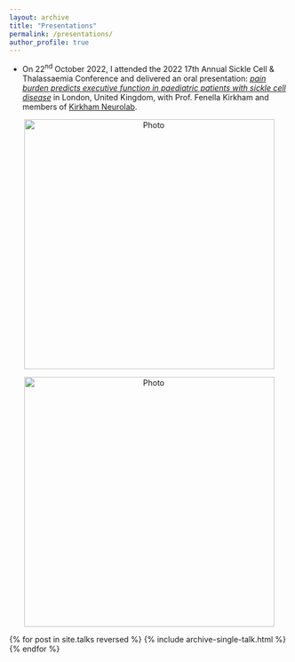 ```yaml
---
layout: archive
title: "Presentations"
permalink: /presentations/
author_profile: true
---
```


-	On 22<sup>nd</sup> October 2022, I attended the 2022 17th Annual Sickle Cell & Thalassaemia Conference and delivered an oral presentation: [*pain burden predicts executive function in paediatric patients with sickle cell disease*](https://www.ncbi.nlm.nih.gov/pmc/articles/PMC10112594/) in London, United Kingdom, with Prof. Fenella Kirkham and members of [Kirkham Neurolab](https://www.ucl.ac.uk/child-health/research/developmental-neurosciences/clinical-systems-neuroscience-section/clinical-neurosciences-3).  
<p align="center">
  <img src="https://yhchen07.github.io//files/1.jpg?raw=true" alt="Photo" style="width: 450px;"/>
</p>
<p align="center">
  <img src="https://yhchen07.github.io//files/2.jpg?raw=true" alt="Photo" style="width: 450px;"/>
</p>

{% for post in site.talks reversed %}
  {% include archive-single-talk.html %}
{% endfor %}
